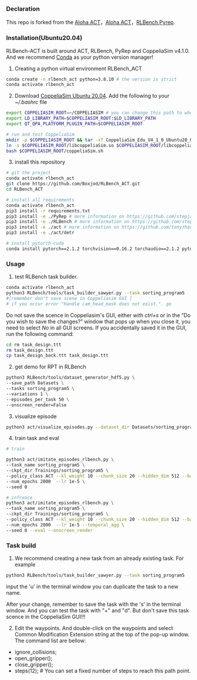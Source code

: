 ### Declaration

This repo is forked from the [Aloha ACT](https://github.com/tonyzhaozh/act)，[Aloha ACT](https://github.com/tonyzhaozh/act)，[RLBench](https://github.com/stepjam/RLBench),[Pyrep](https://github.com/stepjam/PyRep).

### Installation(Ubuntu20.04)

RLBench-ACT is built around ACT, RLBench, PyRep and CoppeliaSim v4.1.0. And we recommend [Conda](https://github.com/conda-forge/miniforge) as your python version manager!

1. Creating a python virtual environment RLBench_ACT

```bash
conda create -n rlbench_act python=3.8.10 # the version is strict
conda activate rlbench_act
```

2. Download [CoppeliaSim Ubuntu 20.04](https://www.coppeliarobotics.com/files/V4_1_0/CoppeliaSim_Edu_V4_1_0_Ubuntu20_04.tar.xz). Add the following to your *~/.bashrc* file
    
```bash
export COPPELIASIM_ROOT=~/COPPELIASIM # you can change this path to where you want
export LD_LIBRARY_PATH=$COPPELIASIM_ROOT:$LD_LIBRARY_PATH
export QT_QPA_PLATFORM_PLUGIN_PATH=$COPPELIASIM_ROOT
```

```bash
# run and test CoppeliaSim
mkdir -p $COPPELIASIM_ROOT && tar -xf CoppeliaSim_Edu_V4_1_0_Ubuntu20_04.tar.xz -C $COPPELIASIM_ROOT --strip-components 1
ln -s $COPPELIASIM_ROOT/libcoppeliaSim.so $COPPELIASIM_ROOT/libcoppeliaSim.so.1
bash $COPPELIASIM_ROOT/coppeliaSim.sh  
```

3. install this repository
    
```bash
# git the project
conda activate rlbench_act
git clone https://github.com/Boxjod/RLBench_ACT.git
cd RLBench_ACT

# install all requirements
conda activate rlbench_act
pip3 install -r requirements.txt
pip3 install -e ./PyRep # more information on https://github.com/stepjam/PyRep
pip3 install -e ./RLBench # more information on https://github.com/stepjam/RLBench
pip3 install -e ./act # more information on https://github.com/tonyzhaozh/act
pip3 install -e ./act/detr

# install pytorch-cuda
conda install pytorch==2.1.2 torchvision==0.16.2 torchaudio==2.1.2 pytorch-cuda=12.1 -c pytorch -c nvidia

```

### Usage

1. test RLBench task builder. 
    
```bash
conda activate rlbench_act
python3 RLBench/tools/task_builder_sawyer.py --task sorting_program5 
#[remember don't save scene in Coppeliasim GUI ]
# if you occur error "Handle cam_head_mask does not exist.". go
```
Do not save the scence in Coppeliasim's GUI, either with *ctrl+s* or in the “Do you wish to save the changes?” window that pops up when you close it, you need to select *No* in all GUI screens. If you accidentally saved it in the GUI, run the following command:

```bash
cd rm task_design.ttt 
rm task_design.ttt 
cp task_design_back.ttt task_design.ttt
```

2. get demo for RPT in RLBench
    
```bash
python3 RLBench/tools/dataset_generator_hdf5.py \
--save_path Datasets \
--tasks sorting_program5 \
--variations 1 \
--episodes_per_task 50 \
--onscreen_render=False
```

3. visualize episode

```bash
python3 act/visualize_episodes.py --dataset_dir Datasets/sorting_program5/variation0 --episode_idx 0
```
4. train task and eval
    
```bash
# train

python3 act/imitate_episodes_rlbench.py \
--task_name sorting_program5 \
--ckpt_dir Trainings/sorting_program5 \
--policy_class ACT --kl_weight 10 --chunk_size 20 --hidden_dim 512 --batch_size 8 --dim_feedforward 3200 \
--num_epochs 2000  --lr 1e-5 \
--seed 0

# infrence
python3 act/imitate_episodes_rlbench.py \
--task_name sorting_program5 \
--ckpt_dir Trainings/sorting_program5 \
--policy_class ACT --kl_weight 10 --chunk_size 20 --hidden_dim 512 --batch_size 8 --dim_feedforward 3200 \
--num_epochs 2000  --lr 1e-5 --temporal_agg \
--seed 0 --eval --onscreen_render

```

### Task build

1. We recommend creating a new task from an already existing task. For example

```bash
python3 RLBench/tools/task_builder_sawyer.py --task sorting_program5
```
input the 'u' in the terminal window you can duplicate the task to a new name.

After your change, remember to save the task with the 's' in the terminal window. And you can test the task with "+" and "d".
But don't save this task scence in the CoppeliaSim GUI!!!

2. Edit the waypoints. And double-click on the waypoints and select Common Modification Extension string at the top of the pop-up window. The command list are bellow:

- ignore_collisions;
- open_gripper();
- close_gripper();
- steps(12); # You can set a fixed number of steps to reach this path point.
